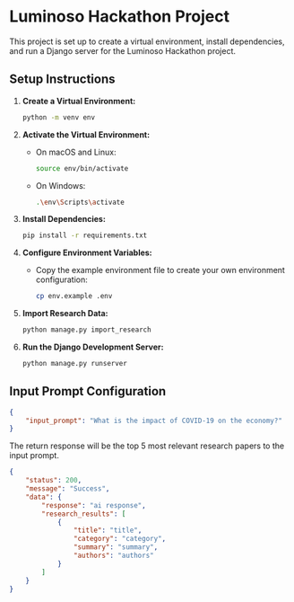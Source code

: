 # Luminoso Hackathon Project

This project is set up to create a virtual environment, install dependencies, and run a Django server for the Luminoso Hackathon project.

## Setup Instructions

1. **Create a Virtual Environment:**
    ```sh
    python -m venv env
    ```

2. **Activate the Virtual Environment:**
    - On macOS and Linux:
      ```sh
      source env/bin/activate
      ```
    - On Windows:
      ```sh
      .\env\Scripts\activate
      ```

3. **Install Dependencies:**
    ```sh
    pip install -r requirements.txt
    ```

4. **Configure Environment Variables:**
    - Copy the example environment file to create your own environment configuration:
      ```sh
      cp env.example .env
      ```

5. **Import Research Data:**
    ```sh
    python manage.py import_research
    ```

6. **Run the Django Development Server:**
    ```sh
    python manage.py runserver
    ```

## Input Prompt Configuration

```json
{
    "input_prompt": "What is the impact of COVID-19 on the economy?"
}
```

The return response will be the top 5 most relevant research papers to the input prompt.

```json
{
    "status": 200,
    "message": "Success",
    "data": {
        "response": "ai response",
        "research_results": [
            {
                "title": "title",
                "category": "category",
                "summary": "summary",
                "authors": "authors"
            }
        ]
    }
}
```